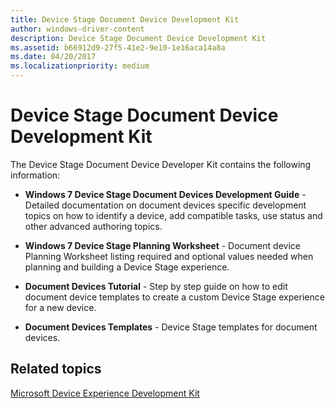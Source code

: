 ```yaml
---
title: Device Stage Document Device Development Kit
author: windows-driver-content
description: Device Stage Document Device Development Kit
ms.assetid: b66912d9-27f5-41e2-9e10-1e16aca14a8a
ms.date: 04/20/2017
ms.localizationpriority: medium
---
```


# Device Stage Document Device Development Kit


The Device Stage Document Device Developer Kit contains the following information:

-   **Windows 7 Device Stage Document Devices Development Guide** - Detailed documentation on document devices specific development topics on how to identify a device, add compatible tasks, use status and other advanced authoring topics.

-   **Windows 7 Device Stage Planning Worksheet** - Document device Planning Worksheet listing required and optional values needed when planning and building a Device Stage experience.

-   **Document Devices Tutorial** - Step by step guide on how to edit document device templates to create a custom Device Stage experience for a new device.

-   **Document Devices Templates** - Device Stage templates for document devices.

## Related topics
[Microsoft Device Experience Development Kit](http://msdn.microsoft.com/library/windows/hardware/gg463154)  



